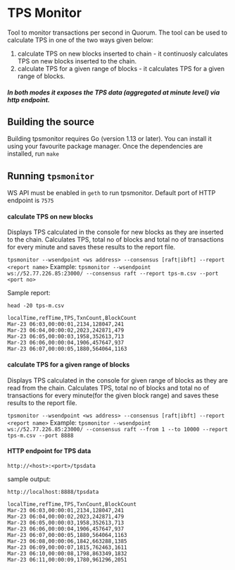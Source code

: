 # TPS Monitor
Tool to monitor transactions per second in Quorum.
The tool can be used to calculate TPS in one of the two ways given below:
1. calculate TPS on new blocks inserted to chain - it continuosly calculates TPS on new blocks inserted to the chain. 
2. calculate TPS for a given range of blocks - it calculates TPS for a given range of blocks.

##### In both modes it exposes the TPS data (aggregated at minute level) via http endpoint.

## Building the source

Building tpsmonitor requires Go (version 1.13 or later). 
You can install it using your favourite package manager. Once the dependencies are installed, run
`make`

## Running `tpsmonitor`

WS API must be enabled in `geth` to run tpsmonitor. Default port of HTTP endpoint is `7575`

#### calculate TPS on new blocks
Displays TPS calculated in the console for new blocks as they are inserted to the chain. Calculates TPS, total no of blocks and total no of transactions for every minute and saves these results to the report file.

```tpsmonitor --wsendpoint <ws address> --consensus [raft|ibft] --report <report name>```
Example: `tpsmonitor --wsendpoint ws://52.77.226.85:23000/ --consensus raft --report tps-m.csv --port <port no>`

Sample report:

```aidl
head -20 tps-m.csv
```
````
localTime,refTime,TPS,TxnCount,BlockCount
Mar-23 06:03,00:00:01,2134,128047,241
Mar-23 06:04,00:00:02,2023,242871,479
Mar-23 06:05,00:00:03,1958,352613,713
Mar-23 06:06,00:00:04,1906,457647,937
Mar-23 06:07,00:00:05,1880,564064,1163
````
#### calculate TPS for a given range of blocks
Displays TPS calculated in the console for given range of blocks as they are read from the chain. Calculates TPS, total no of blocks and total no of transactions for every minute(for the given block range) and saves these results to the report file.

```tpsmonitor --wsendpoint <ws address> --consensus [raft|ibft] --report <report name>```
Example: `tpsmonitor --wsendpoint ws://52.77.226.85:23000/ --consensus raft --from 1 --to 10000 --report tps-m.csv --port 8888`

#### HTTP endpoint for TPS data

`http://<host>:<port>/tpsdata`

sample output:
```aidl
http://localhost:8888/tpsdata
```

````
localTime,refTime,TPS,TxnCount,BlockCount
Mar-23 06:03,00:00:01,2134,128047,241
Mar-23 06:04,00:00:02,2023,242871,479
Mar-23 06:05,00:00:03,1958,352613,713
Mar-23 06:06,00:00:04,1906,457647,937
Mar-23 06:07,00:00:05,1880,564064,1163
Mar-23 06:08,00:00:06,1842,663288,1385
Mar-23 06:09,00:00:07,1815,762463,1611
Mar-23 06:10,00:00:08,1798,863349,1832
Mar-23 06:11,00:00:09,1780,961296,2051
````
